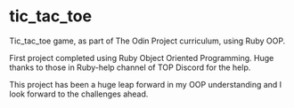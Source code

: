 # tic_tac_toe
Tic_tac_toe game, as part of The Odin Project curriculum, using Ruby OOP.

First project completed using Ruby Object Oriented Programming. 
Huge thanks to those in Ruby-help channel of TOP Discord for the help.

This project has been a huge leap forward in my OOP understanding
and I look forward to the challenges ahead.

